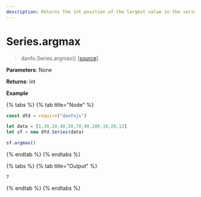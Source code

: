 ```yaml
---
description: Returns the int position of the largest value in the series
---
```


# Series.argmax

> danfo.Series.argmax\(\)     \[[source](https://github.com/opensource9ja/danfojs/blob/master/danfojs/src/core/series.js#L975)\]

**Parameters**: None

**Returns**: int

**Example**

{% tabs %}
{% tab title="Node" %}
```javascript
const dfd = require("danfojs")

let data = [1,30,20,40,50,70,90,200,10,20,12]
let sf = new dfd.Series(data)

sf.argmax()
```
{% endtab %}
{% endtabs %}

{% tabs %}
{% tab title="Output" %}
```text
7
```
{% endtab %}
{% endtabs %}

